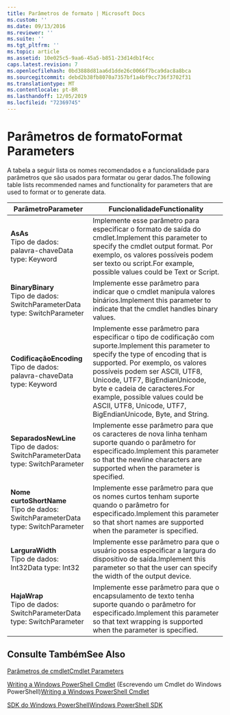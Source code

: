 ```yaml
---
title: Parâmetros de formato | Microsoft Docs
ms.custom: ''
ms.date: 09/13/2016
ms.reviewer: ''
ms.suite: ''
ms.tgt_pltfrm: ''
ms.topic: article
ms.assetid: 10e025c5-9aa6-45a5-b851-23d14db1f4cc
caps.latest.revision: 7
ms.openlocfilehash: 0bd3888d81aa6d1dde26c0066f7bca9dac8a8bca
ms.sourcegitcommit: debd2b38fb8070a7357bf1a4bf9cc736f3702f31
ms.translationtype: MT
ms.contentlocale: pt-BR
ms.lasthandoff: 12/05/2019
ms.locfileid: "72369745"
---
```

# <a name="format-parameters"></a><span data-ttu-id="fe873-102">Parâmetros de formato</span><span class="sxs-lookup"><span data-stu-id="fe873-102">Format Parameters</span></span>

<span data-ttu-id="fe873-103">A tabela a seguir lista os nomes recomendados e a funcionalidade para parâmetros que são usados para formatar ou gerar dados.</span><span class="sxs-lookup"><span data-stu-id="fe873-103">The following table lists recommended names and functionality for parameters that are used to format or to generate data.</span></span>

|<span data-ttu-id="fe873-104">Parâmetro</span><span class="sxs-lookup"><span data-stu-id="fe873-104">Parameter</span></span>|<span data-ttu-id="fe873-105">Funcionalidade</span><span class="sxs-lookup"><span data-stu-id="fe873-105">Functionality</span></span>|
|---|---|
|<span data-ttu-id="fe873-106">**As**</span><span class="sxs-lookup"><span data-stu-id="fe873-106">**As**</span></span><br><span data-ttu-id="fe873-107">Tipo de dados: palavra-chave</span><span class="sxs-lookup"><span data-stu-id="fe873-107">Data type: Keyword</span></span>|<span data-ttu-id="fe873-108">Implemente esse parâmetro para especificar o formato de saída do cmdlet.</span><span class="sxs-lookup"><span data-stu-id="fe873-108">Implement this parameter to specify the cmdlet output format.</span></span> <span data-ttu-id="fe873-109">Por exemplo, os valores possíveis podem ser texto ou script.</span><span class="sxs-lookup"><span data-stu-id="fe873-109">For example, possible values could be Text or Script.</span></span>|
|<span data-ttu-id="fe873-110">**Binary**</span><span class="sxs-lookup"><span data-stu-id="fe873-110">**Binary**</span></span><br><span data-ttu-id="fe873-111">Tipo de dados: SwitchParameter</span><span class="sxs-lookup"><span data-stu-id="fe873-111">Data type: SwitchParameter</span></span>|<span data-ttu-id="fe873-112">Implemente esse parâmetro para indicar que o cmdlet manipula valores binários.</span><span class="sxs-lookup"><span data-stu-id="fe873-112">Implement this parameter to indicate that the cmdlet handles binary values.</span></span>|
|<span data-ttu-id="fe873-113">**Codificação**</span><span class="sxs-lookup"><span data-stu-id="fe873-113">**Encoding**</span></span><br><span data-ttu-id="fe873-114">Tipo de dados: palavra-chave</span><span class="sxs-lookup"><span data-stu-id="fe873-114">Data type: Keyword</span></span>|<span data-ttu-id="fe873-115">Implemente esse parâmetro para especificar o tipo de codificação com suporte.</span><span class="sxs-lookup"><span data-stu-id="fe873-115">Implement this parameter to specify the type of encoding that is supported.</span></span> <span data-ttu-id="fe873-116">Por exemplo, os valores possíveis podem ser ASCII, UTF8, Unicode, UTF7, BigEndianUnicode, byte e cadeia de caracteres.</span><span class="sxs-lookup"><span data-stu-id="fe873-116">For example, possible values could be ASCII, UTF8, Unicode, UTF7, BigEndianUnicode, Byte, and String.</span></span>|
|<span data-ttu-id="fe873-117">**Separados**</span><span class="sxs-lookup"><span data-stu-id="fe873-117">**NewLine**</span></span><br><span data-ttu-id="fe873-118">Tipo de dados: SwitchParameter</span><span class="sxs-lookup"><span data-stu-id="fe873-118">Data type: SwitchParameter</span></span>|<span data-ttu-id="fe873-119">Implemente esse parâmetro para que os caracteres de nova linha tenham suporte quando o parâmetro for especificado.</span><span class="sxs-lookup"><span data-stu-id="fe873-119">Implement this parameter so that the newline characters are supported when the parameter is specified.</span></span>|
|<span data-ttu-id="fe873-120">**Nome curto**</span><span class="sxs-lookup"><span data-stu-id="fe873-120">**ShortName**</span></span><br><span data-ttu-id="fe873-121">Tipo de dados: SwitchParameter</span><span class="sxs-lookup"><span data-stu-id="fe873-121">Data type: SwitchParameter</span></span>|<span data-ttu-id="fe873-122">Implemente esse parâmetro para que os nomes curtos tenham suporte quando o parâmetro for especificado.</span><span class="sxs-lookup"><span data-stu-id="fe873-122">Implement this parameter so that short names are supported when the parameter is specified.</span></span>|
|<span data-ttu-id="fe873-123">**Largura**</span><span class="sxs-lookup"><span data-stu-id="fe873-123">**Width**</span></span><br><span data-ttu-id="fe873-124">Tipo de dados: Int32</span><span class="sxs-lookup"><span data-stu-id="fe873-124">Data type: Int32</span></span>|<span data-ttu-id="fe873-125">Implemente esse parâmetro para que o usuário possa especificar a largura do dispositivo de saída.</span><span class="sxs-lookup"><span data-stu-id="fe873-125">Implement this parameter so that the user can specify the width of the output device.</span></span>|
|<span data-ttu-id="fe873-126">**Haja**</span><span class="sxs-lookup"><span data-stu-id="fe873-126">**Wrap**</span></span><br><span data-ttu-id="fe873-127">Tipo de dados: SwitchParameter</span><span class="sxs-lookup"><span data-stu-id="fe873-127">Data type: SwitchParameter</span></span>|<span data-ttu-id="fe873-128">Implemente esse parâmetro para que o encapsulamento de texto tenha suporte quando o parâmetro for especificado.</span><span class="sxs-lookup"><span data-stu-id="fe873-128">Implement this parameter so that text wrapping is supported when the parameter is specified.</span></span>|
## <a name="see-also"></a><span data-ttu-id="fe873-129">Consulte Também</span><span class="sxs-lookup"><span data-stu-id="fe873-129">See Also</span></span>

[<span data-ttu-id="fe873-130">Parâmetros de cmdlet</span><span class="sxs-lookup"><span data-stu-id="fe873-130">Cmdlet Parameters</span></span>](./cmdlet-parameters.md)

<span data-ttu-id="fe873-131">[Writing a Windows PowerShell Cmdlet](./writing-a-windows-powershell-cmdlet.md) (Escrevendo um Cmdlet do Windows PowerShell)</span><span class="sxs-lookup"><span data-stu-id="fe873-131">[Writing a Windows PowerShell Cmdlet](./writing-a-windows-powershell-cmdlet.md)</span></span>

[<span data-ttu-id="fe873-132">SDK do Windows PowerShell</span><span class="sxs-lookup"><span data-stu-id="fe873-132">Windows PowerShell SDK</span></span>](../windows-powershell-reference.md)
